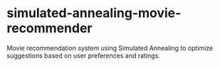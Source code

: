 # simulated-annealing-movie-recommender
Movie recommendation system using Simulated Annealing to optimize suggestions based on user preferences and ratings.
